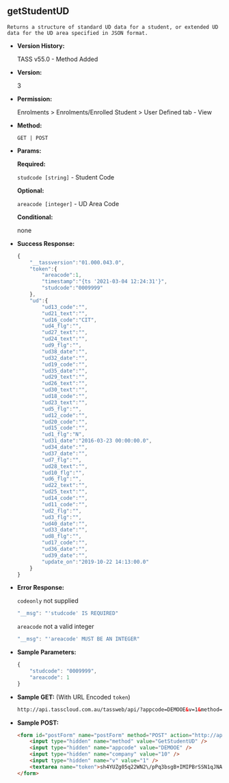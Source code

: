 **getStudentUD**
----
	Returns a structure of standard UD data for a student, or extended UD data for the UD area specified in JSON format.

* **Version History:**

    TASS v55.0 - Method Added

* **Version:**

	3

* **Permission:**

    Enrolments > Enrolments/Enrolled Student > User Defined tab - View

* **Method:**

	`GET | POST`
  
* **Params:**

   **Required:**
 
	`studcode [string]` - Student Code                    

   **Optional:**

	`areacode [integer]` - UD Area Code

   **Conditional:**

	none

* **Success Response:**

    ```javascript
	{
		"__tassversion":"01.000.043.0",
		"token":{
			"areacode":1,
			"timestamp":"{ts '2021-03-04 12:24:31'}",
			"studcode":"0009999"
		},
		"ud":{
			"ud13_code":"",
			"ud21_text":"",
			"ud16_code":"CIT",
			"ud4_flg":"",
			"ud27_text":"",
			"ud24_text":"",
			"ud9_flg":"",
			"ud38_date":"",
			"ud32_date":"",
			"ud19_code":"",
			"ud35_date":"",
			"ud29_text":"",
			"ud26_text":"",
			"ud30_text":"",
			"ud18_code":"",
			"ud23_text":"",
			"ud5_flg":"",
			"ud12_code":"",
			"ud20_code":"",
			"ud15_code":"",
			"ud1_flg":"N",
			"ud31_date":"2016-03-23 00:00:00.0",
			"ud34_date":"",
			"ud37_date":"",
			"ud7_flg":"",
			"ud28_text":"",
			"ud10_flg":"",
			"ud6_flg":"",
			"ud22_text":"",
			"ud25_text":"",
			"ud14_code":"",
			"ud11_code":"",
			"ud2_flg":"",
			"ud3_flg":"",
			"ud40_date":"",
			"ud33_date":"",
			"ud8_flg":"",
			"ud17_code":"",
			"ud36_date":"",
			"ud39_date":"",
			"update_on":"2019-10-22 14:13:00.0"
		}
	}
    ```
 
* **Error Response:**

    `codeonly` not supplied
    ```javascript
    "__msg": "'studcode' IS REQUIRED"
    ```

    `areacode` not a valid integer
    ```javascript
    "__msg": "'areacode' MUST BE AN INTEGER"
    ```
    
* **Sample Parameters:**

	```javascript
	{
		"studcode": "0009999",
		"areacode": 1
	}
	```

* **Sample GET:** (With URL Encoded `token`)

	```HTML
	http://api.tasscloud.com.au/tassweb/api/?appcode=DEMOOE&v=1&method=GetStudentUD&token=sh4YUZg05q22WN2%2FpPq3bsgB%2BIMIPBrSSN1qJNA5BJQ%3D&company=10
	```
  
* **Sample POST:**

	```HTML
	<form id="postForm" name="postForm" method="POST" action="http://api.tasscloud.com.au/tassweb/api/">
		<input type="hidden" name="method" value="GetStudentUD" />
		<input type="hidden" name="appcode" value="DEMOOE" />
		<input type="hidden" name="company" value="10" />
		<input type="hidden" name="v" value="1" />
		<textarea name="token">sh4YUZg05q22WN2\/pPq3bsgB+IMIPBrSSN1qJNA5BJQ=</textarea>
	</form>
	```
